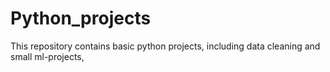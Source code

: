 # Python_projects
This repository contains basic python projects, including data cleaning and small ml-projects,
